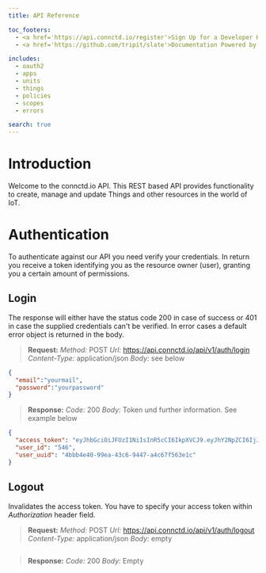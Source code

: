```yaml
---
title: API Reference

toc_footers:
  - <a href='https://api.connctd.io/register'>Sign Up for a Developer Key</a>
  - <a href='https://github.com/tripit/slate'>Documentation Powered by Slate</a>

includes:
  - oauth2
  - apps
  - units
  - things
  - policies
  - scopes
  - errors

search: true
---
```


# Introduction

Welcome to the connctd.io API. This REST based API provides functionality to create, manage and update Things and
other resources in the world of IoT.

# Authentication

To authenticate against our API you need verify your credentials. In return you receive a token identifying you as
the resource owner (user), granting you a certain amount of permissions.

## Login

The response will either have the status code 200 in case of success or 401 in case the 
supplied credentials can't be verified. In error cases a default error object is
returned in the body.


> **Request:** *Method:* POST *Url:* https://api.connctd.io/api/v1/auth/login *Content-Type:* application/json *Body:* see below

```json
{
  "email":"yourmail",
  "password":"yourpassword"
}
```

> **Response:** *Code:* 200 *Body:* Token und further information. See example below

```json
{
  "access_token": "eyJhbGciOiJFUzI1NiIsInR5cCI6IkpXVCJ9.eyJhY2NpZCI6IjJhYWE0ZTQwLTg5ZWEtNDVmNS05NDQ3LWU1YzY4ZjU2N2QyYiIsImV4cCI6MTUwNDEwOTkyNSwiaXNzIjoiYXBpLmNvbm5jdGQuaW8iLCJuYmYiOjE1MDQxMDYzMjUsInN1YiI6InNlYmFzdGlhbi5nYXJuQHBvc3Rlby5kZSJ9.eXyWVlwb8rG70rrxE4_sglCExZwKyT9hqUdVN-InG0CB3_XbeL7PddO79E5wsLa9WfxSZJxWbrBFiwc5lBk2pA",
  "user_id": "546",
  "user_uuid": "4bbb4e40-99ea-43c6-9447-a4c67f563e1c"
}
```

## Logout

Invalidates the access token. You have to specify your access token within *Authorization* header field.

> **Request:** *Method:* POST *Url:* https://api.connctd.io/api/v1/auth/logout *Content-Type:* application/json *Body:* empty

```json
```

> **Response:** *Code:* 200 *Body:* Empty
